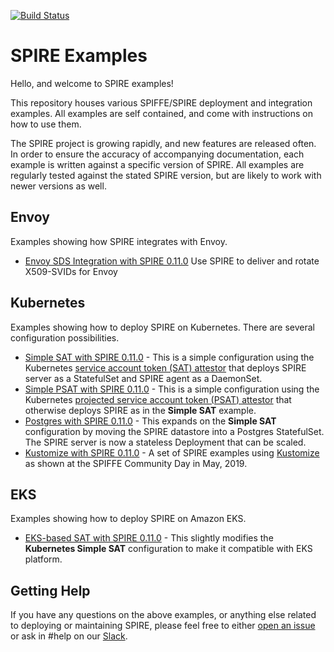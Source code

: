 [![Build Status](https://travis-ci.org/spiffe/spire-examples.svg?branch=master)](https://travis-ci.org/spiffe/spire-examples)

# SPIRE Examples

Hello, and welcome to SPIRE examples!

This repository houses various SPIFFE/SPIRE deployment and integration examples. All examples are self contained, and come with instructions on how to use them.

The SPIRE project is growing rapidly, and new features are released often. In order to ensure the accuracy of accompanying documentation, each example is written against a specific version of SPIRE. All examples are regularly tested against the stated SPIRE version, but are likely to work with newer versions as well.

## Envoy

Examples showing how SPIRE integrates with Envoy.

* [Envoy SDS Integration with SPIRE 0.11.0](examples/envoy) Use SPIRE to deliver and rotate X509-SVIDs for Envoy

## Kubernetes

Examples showing how to deploy SPIRE on Kubernetes. There are several configuration possibilities.

+ [Simple SAT with SPIRE 0.11.0](examples/k8s/simple_sat) - This is a simple configuration using the Kubernetes
  [service account token (SAT) attestor](https://github.com/spiffe/spire/blob/v0.11.0/doc/plugin_server_nodeattestor_k8s_sat.md)
  that deploys SPIRE server as a StatefulSet and SPIRE agent as a DaemonSet.
+ [Simple PSAT with SPIRE 0.11.0](examples/k8s/simple_psat) - This is a simple configuration using the
  Kubernetes
  [projected service account token (PSAT) attestor](https://github.com/spiffe/spire/blob/v0.11.0/doc/plugin_server_nodeattestor_k8s_psat.md)
  that otherwise deploys SPIRE as in the **Simple SAT** example.
+ [Postgres with SPIRE 0.11.0](examples/k8s/postgres) - This expands on the **Simple SAT** configuration by
  moving the SPIRE datastore into a Postgres StatefulSet. The SPIRE server is
  now a stateless Deployment that can be scaled.
+ [Kustomize with SPIRE 0.11.0](examples/k8s/k7e) - A set of SPIRE examples using [Kustomize](https://kustomize.io/)
  as shown at the SPIFFE Community Day in May, 2019.

## EKS

Examples showing how to deploy SPIRE on Amazon EKS.

+ [EKS-based SAT with SPIRE 0.11.0](examples/k8s/eks_sat) - This slightly modifies the **Kubernetes Simple SAT** configuration to
  make it compatible with EKS platform.

## Getting Help

If you have any questions on the above examples, or anything else related to deploying or maintaining SPIRE, please feel free to either [open an issue](https://github.com/spiffe/spire-examples/issues/new) or ask in #help on our [Slack](https://slack.spiffe.io/).

